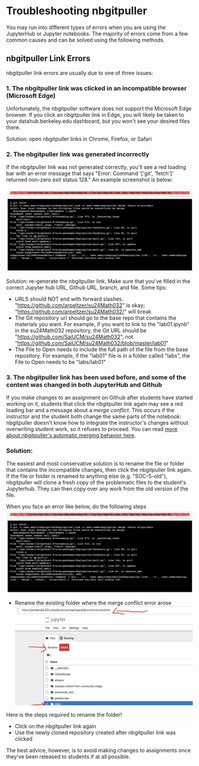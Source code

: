 
# Troubleshooting nbgitpuller

You may run into different types of errors when you are using the JupyterHub or Jupyter notebooks. The majority of errors come from a few common causes and can be solved using the following methods.

## nbgitpuller Link Errors <!-- {docsify-ignore} -->

nbgitpuller link errors are usually due to one of three issues:

### 1. The nbgitpuller link was clicked in an incompatible browser (Microsoft Edge) <!-- {docsify-ignore} -->
Unfortunately, the nbgitpuller software does not support the Microsoft Edge browser. If you click an nbgitpuller link in Edge, you will likely be taken to your datahub.berkeley.edu dashboard, but you won't see your desired files there. 

Solution: open nbgitpuller links in Chrome, Firefox, or Safari

### 2. The nbgitpuller link was generated incorrectly <!-- {docsify-ignore} -->
If the nbgitpuller link was not generated correctly, you'll see a red loading bar with an error message that says "Error: Command '['git', 'fetch']' returned non-zero exit status 128." An example screenshot is below:

![](./imgs/mergeconflict.png)

Solution: re-generate the nbgitpuller link. Make sure that you've filled in the correct Jupyter hub URL, Github URL, branch, and file. Some tips:
* URLS should NOT end with forward slashes. "https://github.com/arpeltzer/su24Math032" is okay; "https://github.com/arpeltzer/su24Math032/" will break
* The Git repository url should go to the base repo that contains the materials you want. For example, if you want to link to the "lab01.ipynb" in the su24Math032 repository, the Git URL should be "https://github.com/SaiUCM/su24Math032", not "https://github.com/SaiUCM/su24Math032/blob/master/lab01"
* The File to Open needs to include the full path of the file from the base repository. For example, if the "lab01" file is in a folder called "labs", the File to Open needs to be "labs/lab01"

### 3. The nbgitpuller link has been used before, and some of the content was changed in both JupyterHub and Github <!-- {docsify-ignore} -->
If you make changes to an assignment on Github after students have started working on it, students that click the nbgitpuller link again may see a red loading bar and a message about a *merge conflict*. This occurs if the instructor and the student both change the same parts of the notebook: nbgitpuller doesn't know how to integrate the instructor's changes without overwriting student work, so it refuses to proceed. You can read [more about nbgitpuller's automatic merging behavior here](https://jupyterhub.github.io/nbgitpuller/topic/automatic-merging.html).

### Solution: <!-- {docsify-ignore} -->

The easiest and most conservative solution is to rename the file or folder that contains the incompatible changes, then click the nbgitpuller link again. If the file or folder is renamed to anything else (e.g. "SOC-5-old"), nbgitpuller will clone a fresh copy of the problematic files to the student's Jupyterhub. They can then copy over any work from the old version of the file.

When you face an error like below, do the following steps
![](./imgs/mergeconflict.png)

- Rename the existing folder where the merge conflict error arose
![](./imgs/nb_rename.png)

Here is the steps required to rename the folder!

- Click on the nbgitpuller link again
- Use the newly cloned repository created after nbgitpuller link was clicked


The best advice, however, is to avoid making changes to assignments once they've been released to students if at all possible.
